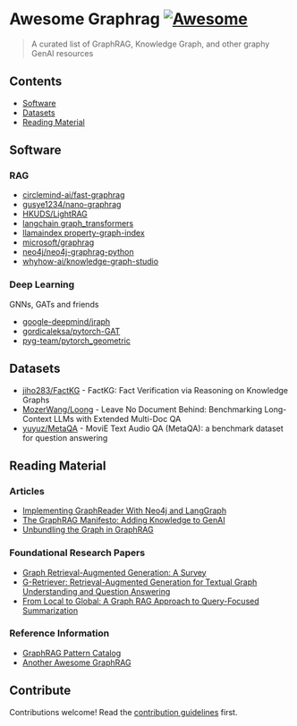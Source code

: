 # Awesome Graphrag [![Awesome](https://awesome.re/badge.svg)](https://awesome.re)

> A curated list of GraphRAG, Knowledge Graph, and other graphy GenAI resources

## Contents

- [Software](#software)
- [Datasets](#datasets)
- [Reading Material](#reading-material)

## Software

### RAG

- [circlemind-ai/fast-graphrag](https://github.com/circlemind-ai/fast-graphrag)
- [gusye1234/nano-graphrag](https://github.com/gusye1234/nano-graphrag)
- [HKUDS/LightRAG](https://github.com/HKUDS/LightRAG)
- [langchain graph_transformers](https://api.python.langchain.com/en/latest/experimental/graph_transformers.html)
- [llamaindex property-graph-index](https://docs.llamaindex.ai/en/stable/module_guides/indexing/lpg_index_guide/)
- [microsoft/graphrag](https://github.com/microsoft/graphrag)
- [neo4j/neo4j-graphrag-python](https://github.com/neo4j/neo4j-graphrag-python)
- [whyhow-ai/knowledge-graph-studio](https://github.com/whyhow-ai/knowledge-graph-studio)

### Deep Learning

GNNs, GATs and friends

- [google-deepmind/jraph](https://github.com/google-deepmind/jraph)
- [gordicaleksa/pytorch-GAT](https://github.com/gordicaleksa/pytorch-GAT)
- [pyg-team/pytorch_geometric](https://github.com/pyg-team/pytorch_geometric)

## Datasets

- [jiho283/FactKG](https://github.com/jiho283/FactKG) - FactKG: Fact Verification via Reasoning on Knowledge Graphs
- [MozerWang/Loong](https://github.com/MozerWang/Loong) - Leave No Document Behind: Benchmarking Long-Context LLMs with Extended Multi-Doc QA
- [yuyuz/MetaQA](https://github.com/yuyuz/MetaQA) - MoviE Text Audio QA (MetaQA): a benchmark dataset for question answering
  
## Reading Material

### Articles

- [Implementing GraphReader With Neo4j and LangGraph](https://towardsdatascience.com/implementing-graphreader-with-neo4j-and-langgraph-e4c73826a8b7)
- [The GraphRAG Manifesto: Adding Knowledge to GenAI](https://neo4j.com/blog/graphrag-manifesto/)
- [Unbundling the Graph in GraphRAG](https://www.oreilly.com/radar/unbundling-the-graph-in-graphrag/)

### Foundational Research Papers

- [Graph Retrieval-Augmented Generation: A Survey](https://arxiv.org/abs/2408.08921)
- [G-Retriever: Retrieval-Augmented Generation for Textual Graph Understanding and Question Answering](https://arxiv.org/abs/2402.07630)
- [From Local to Global: A Graph RAG Approach to Query-Focused Summarization](https://arxiv.org/abs/2404.16130)

### Reference Information

- [GraphRAG Pattern Catalog](https://graphrag.com)
- [Another Awesome GraphRAG](https://github.com/Graph-RAG/GraphRAG)

## Contribute

Contributions welcome! Read the [contribution guidelines](contributing.md) first.
